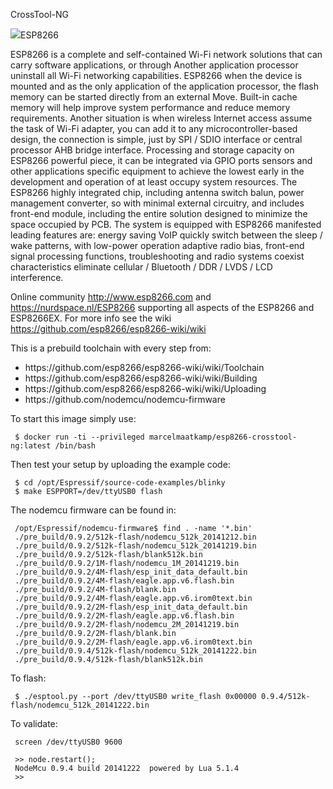 CrossTool-NG

<img src="https://mcuoneclipse.files.wordpress.com/2014/10/esp8266-module.png?w=584&h=552">ESP8266</img>

ESP8266 is a complete and self-contained Wi-Fi network solutions that can carry software applications, or through Another application processor uninstall all Wi-Fi networking capabilities. ESP8266 when the device is mounted and as the only application of the application processor, the flash memory can be started directly from an external Move. Built-in cache memory will help improve system performance and reduce memory requirements. Another situation is when wireless Internet access assume the task of Wi-Fi adapter, you can add it to any microcontroller-based design, the connection is simple, just by SPI / SDIO interface or central processor AHB bridge interface. Processing and storage capacity on ESP8266 powerful piece, it can be integrated via GPIO ports sensors and other applications specific equipment to achieve the lowest early in the development and operation of at least occupy system resources. The ESP8266 highly integrated chip, including antenna switch balun, power management converter, so with minimal external circuitry, and includes front-end module, including the entire solution designed to minimize the space occupied by PCB. The system is equipped with ESP8266 manifested leading features are: energy saving VoIP quickly switch between the sleep / wake patterns, with low-power operation adaptive radio bias, front-end signal processing functions, troubleshooting and radio systems coexist characteristics eliminate cellular / Bluetooth / DDR / LVDS / LCD interference.

Online community http://www.esp8266.com and https://nurdspace.nl/ESP8266 supporting all aspects of the ESP8266 and ESP8266EX. For more info see the wiki https://github.com/esp8266/esp8266-wiki/wiki

This is a prebuild toolchain with every step from:
<ul>
 <li>https://github.com/esp8266/esp8266-wiki/wiki/Toolchain</li>
 <li>https://github.com/esp8266/esp8266-wiki/wiki/Building</li>
 <li>https://github.com/esp8266/esp8266-wiki/wiki/Uploading</li>
 <li>https://github.com/nodemcu/nodemcu-firmware</li>
</ul>

To start this image simply use:
```
 $ docker run -ti --privileged marcelmaatkamp/esp8266-crosstool-ng:latest /bin/bash
```

Then test your setup by uploading the example code:
```
 $ cd /opt/Espressif/source-code-examples/blinky
 $ make ESPPORT=/dev/ttyUSB0 flash
```

The nodemcu firmware can be found in:
```
 /opt/Espressif/nodemcu-firmware$ find . -name '*.bin'
 ./pre_build/0.9.2/512k-flash/nodemcu_512k_20141212.bin
 ./pre_build/0.9.2/512k-flash/nodemcu_512k_20141219.bin
 ./pre_build/0.9.2/512k-flash/blank512k.bin
 ./pre_build/0.9.2/1M-flash/nodemcu_1M_20141219.bin
 ./pre_build/0.9.2/4M-flash/esp_init_data_default.bin
 ./pre_build/0.9.2/4M-flash/eagle.app.v6.flash.bin
 ./pre_build/0.9.2/4M-flash/blank.bin
 ./pre_build/0.9.2/4M-flash/eagle.app.v6.irom0text.bin
 ./pre_build/0.9.2/2M-flash/esp_init_data_default.bin
 ./pre_build/0.9.2/2M-flash/eagle.app.v6.flash.bin
 ./pre_build/0.9.2/2M-flash/nodemcu_2M_20141219.bin
 ./pre_build/0.9.2/2M-flash/blank.bin
 ./pre_build/0.9.2/2M-flash/eagle.app.v6.irom0text.bin
 ./pre_build/0.9.4/512k-flash/nodemcu_512k_20141222.bin
 ./pre_build/0.9.4/512k-flash/blank512k.bin
```

To flash:
```
 $ ./esptool.py --port /dev/ttyUSB0 write_flash 0x00000 0.9.4/512k-flash/nodemcu_512k_20141222.bin
```

To validate:
```
 screen /dev/ttyUSB0 9600

 >> node.restart();
 NodeMcu 0.9.4 build 20141222  powered by Lua 5.1.4
 >>
```
